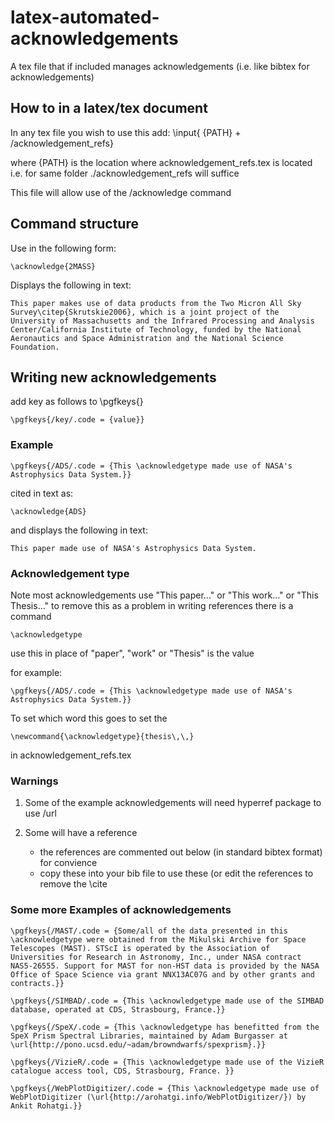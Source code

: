# latex-automated-acknowledgements
A tex file that if included manages acknowledgements (i.e. like bibtex for acknowledgements)

## How to in a latex/tex document

In any tex file you wish to use this add:
\input{ {PATH} + /acknowledgement_refs}

where {PATH} is the location where acknowledgement_refs.tex is located
i.e. for same folder ./acknowledgement_refs will suffice

This file will allow use of the /acknowledge command

## Command structure

Use in the following form:
```
\acknowledge{2MASS}
```

Displays the following in text:

```
This paper makes use of data products from the Two Micron All Sky Survey\citep{Skrutskie2006}, which is a joint project of the University of Massachusetts and the Infrared Processing and Analysis Center/California Institute of Technology, funded by the National Aeronautics and Space Administration and the National Science Foundation.
```

## Writing new acknowledgements

add key as follows to \pgfkeys{}
```
\pgfkeys{/key/.code = {value}}
```
### Example
```
\pgfkeys{/ADS/.code = {This \acknowledgetype made use of NASA's Astrophysics Data System.}}
```
cited in text as:
```
\acknowledge{ADS}
```
and displays the following in text:
```
This paper made use of NASA's Astrophysics Data System.
```

### Acknowledgement type

Note most acknowledgements use "This paper..." or "This work..." or "This Thesis..." to remove this as a problem in writing references there is a command 
```
\acknowledgetype
```
use this in place of "paper", "work" or "Thesis" is the value

for example:
```
\pgfkeys{/ADS/.code = {This \acknowledgetype made use of NASA's Astrophysics Data System.}}
```

To set which word this goes to set the 
```
\newcommand{\acknowledgetype}{thesis\,\,}
```
in acknowledgement_refs.tex

### Warnings

1) Some of the example acknowledgements will need hyperref package to use /url

2) Some will have a reference
   - the references are commented out below (in standard bibtex format) for convience
   - copy these into your bib file to use these (or edit the references to remove the \cite


### Some more Examples of acknowledgements

```
\pgfkeys{/MAST/.code = {Some/all of the data presented in this \acknowledgetype were obtained from the Mikulski Archive for Space Telescopes (MAST). STScI is operated by the Association of Universities for Research in Astronomy, Inc., under NASA contract NAS5-26555. Support for MAST for non-HST data is provided by the NASA Office of Space Science via grant NNX13AC07G and by other grants and contracts.}}

\pgfkeys{/SIMBAD/.code = {This \acknowledgetype made use of the SIMBAD database, operated at CDS, Strasbourg, France.}}

\pgfkeys{/SpeX/.code = {This \acknowledgetype has benefitted from the SpeX Prism Spectral Libraries, maintained by Adam Burgasser at \url{http://pono.ucsd.edu/~adam/browndwarfs/spexprism}.}}

\pgfkeys{/VizieR/.code = {This \acknowledgetype made use of the VizieR catalogue access tool, CDS, Strasbourg, France. }}

\pgfkeys{/WebPlotDigitizer/.code = {This \acknowledgetype made use of WebPlotDigitizer (\url{http://arohatgi.info/WebPlotDigitizer/}) by Ankit Rohatgi.}}
```
